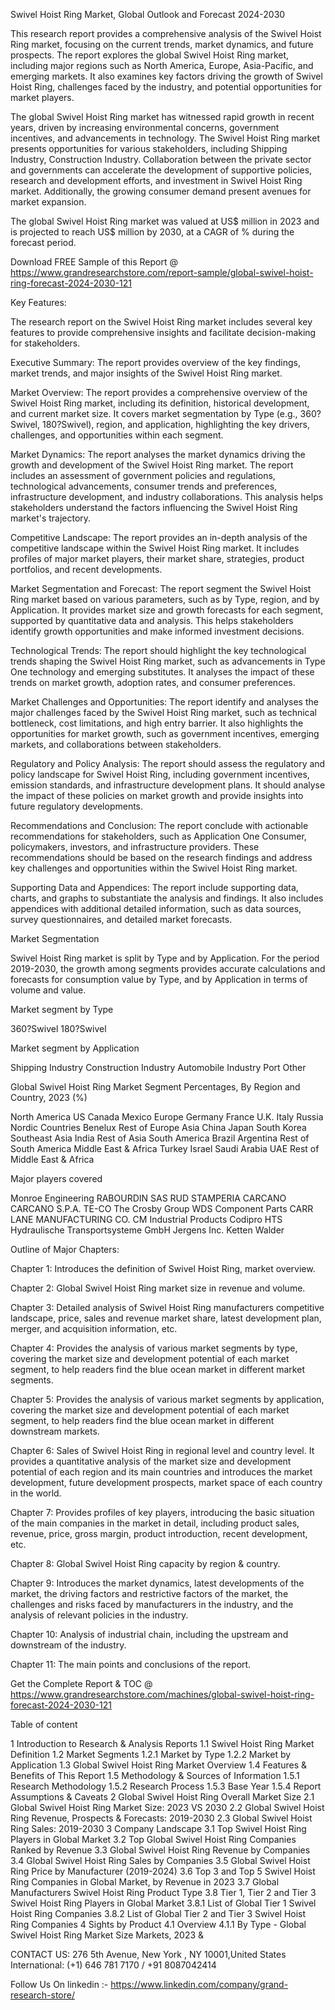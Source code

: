 Swivel Hoist Ring Market, Global Outlook and Forecast 2024-2030

This research report provides a comprehensive analysis of the Swivel Hoist Ring market, focusing on the current trends, market dynamics, and future prospects. The report explores the global Swivel Hoist Ring market, including major regions such as North America, Europe, Asia-Pacific, and emerging markets. It also examines key factors driving the growth of Swivel Hoist Ring, challenges faced by the industry, and potential opportunities for market players.

The global Swivel Hoist Ring market has witnessed rapid growth in recent years, driven by increasing environmental concerns, government incentives, and advancements in technology. The Swivel Hoist Ring market presents opportunities for various stakeholders, including Shipping Industry, Construction Industry. Collaboration between the private sector and governments can accelerate the development of supportive policies, research and development efforts, and investment in Swivel Hoist Ring market. Additionally, the growing consumer demand present avenues for market expansion.

The global Swivel Hoist Ring market was valued at US$ million in 2023 and is projected to reach US$ million by 2030, at a CAGR of % during the forecast period.

Download FREE Sample of this Report @ https://www.grandresearchstore.com/report-sample/global-swivel-hoist-ring-forecast-2024-2030-121


Key Features:

The research report on the Swivel Hoist Ring market includes several key features to provide comprehensive insights and facilitate decision-making for stakeholders.

Executive Summary: The report provides overview of the key findings, market trends, and major insights of the Swivel Hoist Ring market.

Market Overview: The report provides a comprehensive overview of the Swivel Hoist Ring market, including its definition, historical development, and current market size. It covers market segmentation by Type (e.g., 360?Swivel, 180?Swivel), region, and application, highlighting the key drivers, challenges, and opportunities within each segment.

Market Dynamics: The report analyses the market dynamics driving the growth and development of the Swivel Hoist Ring market. The report includes an assessment of government policies and regulations, technological advancements, consumer trends and preferences, infrastructure development, and industry collaborations. This analysis helps stakeholders understand the factors influencing the Swivel Hoist Ring market's trajectory.

Competitive Landscape: The report provides an in-depth analysis of the competitive landscape within the Swivel Hoist Ring market. It includes profiles of major market players, their market share, strategies, product portfolios, and recent developments.

Market Segmentation and Forecast: The report segment the Swivel Hoist Ring market based on various parameters, such as by Type, region, and by Application. It provides market size and growth forecasts for each segment, supported by quantitative data and analysis. This helps stakeholders identify growth opportunities and make informed investment decisions.

Technological Trends: The report should highlight the key technological trends shaping the Swivel Hoist Ring market, such as advancements in Type One technology and emerging substitutes. It analyses the impact of these trends on market growth, adoption rates, and consumer preferences.

Market Challenges and Opportunities: The report identify and analyses the major challenges faced by the Swivel Hoist Ring market, such as technical bottleneck, cost limitations, and high entry barrier. It also highlights the opportunities for market growth, such as government incentives, emerging markets, and collaborations between stakeholders.

Regulatory and Policy Analysis: The report should assess the regulatory and policy landscape for Swivel Hoist Ring, including government incentives, emission standards, and infrastructure development plans. It should analyse the impact of these policies on market growth and provide insights into future regulatory developments.

Recommendations and Conclusion: The report conclude with actionable recommendations for stakeholders, such as Application One Consumer, policymakers, investors, and infrastructure providers. These recommendations should be based on the research findings and address key challenges and opportunities within the Swivel Hoist Ring market.

Supporting Data and Appendices: The report include supporting data, charts, and graphs to substantiate the analysis and findings. It also includes appendices with additional detailed information, such as data sources, survey questionnaires, and detailed market forecasts.

Market Segmentation

Swivel Hoist Ring market is split by Type and by Application. For the period 2019-2030, the growth among segments provides accurate calculations and forecasts for consumption value by Type, and by Application in terms of volume and value.



Market segment by Type



360?Swivel
180?Swivel


Market segment by Application



Shipping Industry
Construction Industry
Automobile Industry
Port
Other


Global Swivel Hoist Ring Market Segment Percentages, By Region and Country, 2023 (%)



North America
US
Canada
Mexico
Europe
Germany
France
U.K.
Italy
Russia
Nordic Countries
Benelux
Rest of Europe
Asia
China
Japan
South Korea
Southeast Asia
India
Rest of Asia
South America
Brazil
Argentina
Rest of South America
Middle East & Africa
Turkey
Israel
Saudi Arabia
UAE
Rest of Middle East & Africa


Major players covered



Monroe Engineering
RABOURDIN SAS
RUD
STAMPERIA CARCANO CARCANO S.P.A.
TE-CO
The Crosby Group
WDS Component Parts
CARR LANE MANUFACTURING CO.
CM Industrial Products
Codipro
HTS Hydraulische Transportsysteme GmbH
Jergens Inc.
Ketten Walder


Outline of Major Chapters:

Chapter 1: Introduces the definition of Swivel Hoist Ring, market overview.

Chapter 2: Global Swivel Hoist Ring market size in revenue and volume.

Chapter 3: Detailed analysis of Swivel Hoist Ring manufacturers competitive landscape, price, sales and revenue market share, latest development plan, merger, and acquisition information, etc.

Chapter 4: Provides the analysis of various market segments by type, covering the market size and development potential of each market segment, to help readers find the blue ocean market in different market segments.

Chapter 5: Provides the analysis of various market segments by application, covering the market size and development potential of each market segment, to help readers find the blue ocean market in different downstream markets.

Chapter 6: Sales of Swivel Hoist Ring in regional level and country level. It provides a quantitative analysis of the market size and development potential of each region and its main countries and introduces the market development, future development prospects, market space of each country in the world.

Chapter 7: Provides profiles of key players, introducing the basic situation of the main companies in the market in detail, including product sales, revenue, price, gross margin, product introduction, recent development, etc.

Chapter 8: Global Swivel Hoist Ring capacity by region & country.

Chapter 9: Introduces the market dynamics, latest developments of the market, the driving factors and restrictive factors of the market, the challenges and risks faced by manufacturers in the industry, and the analysis of relevant policies in the industry.

Chapter 10: Analysis of industrial chain, including the upstream and downstream of the industry.

Chapter 11: The main points and conclusions of the report.

Get the Complete Report & TOC @ https://www.grandresearchstore.com/machines/global-swivel-hoist-ring-forecast-2024-2030-121

Table of content

1 Introduction to Research & Analysis Reports
1.1 Swivel Hoist Ring Market Definition
1.2 Market Segments
1.2.1 Market by Type
1.2.2 Market by Application
1.3 Global Swivel Hoist Ring Market Overview
1.4 Features & Benefits of This Report
1.5 Methodology & Sources of Information
1.5.1 Research Methodology
1.5.2 Research Process
1.5.3 Base Year
1.5.4 Report Assumptions & Caveats
2 Global Swivel Hoist Ring Overall Market Size
2.1 Global Swivel Hoist Ring Market Size: 2023 VS 2030
2.2 Global Swivel Hoist Ring Revenue, Prospects & Forecasts: 2019-2030
2.3 Global Swivel Hoist Ring Sales: 2019-2030
3 Company Landscape
3.1 Top Swivel Hoist Ring Players in Global Market
3.2 Top Global Swivel Hoist Ring Companies Ranked by Revenue
3.3 Global Swivel Hoist Ring Revenue by Companies
3.4 Global Swivel Hoist Ring Sales by Companies
3.5 Global Swivel Hoist Ring Price by Manufacturer (2019-2024)
3.6 Top 3 and Top 5 Swivel Hoist Ring Companies in Global Market, by Revenue in 2023
3.7 Global Manufacturers Swivel Hoist Ring Product Type
3.8 Tier 1, Tier 2 and Tier 3 Swivel Hoist Ring Players in Global Market
3.8.1 List of Global Tier 1 Swivel Hoist Ring Companies
3.8.2 List of Global Tier 2 and Tier 3 Swivel Hoist Ring Companies
4 Sights by Product
4.1 Overview
4.1.1 By Type - Global Swivel Hoist Ring Market Size Markets, 2023 &

CONTACT US:
276 5th Avenue, New York , NY 10001,United States
International: (+1) 646 781 7170 / +91 8087042414

Follow Us On linkedin :- https://www.linkedin.com/company/grand-research-store/
 
